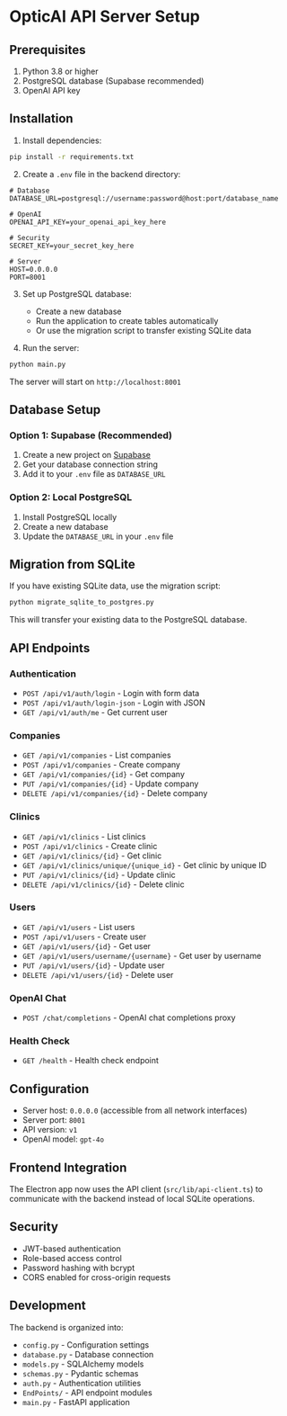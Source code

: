 # OpticAI API Server Setup

## Prerequisites

1. Python 3.8 or higher
2. PostgreSQL database (Supabase recommended)
3. OpenAI API key

## Installation

1. Install dependencies:
```bash
pip install -r requirements.txt
```

2. Create a `.env` file in the backend directory:
```
# Database
DATABASE_URL=postgresql://username:password@host:port/database_name

# OpenAI
OPENAI_API_KEY=your_openai_api_key_here

# Security
SECRET_KEY=your_secret_key_here

# Server
HOST=0.0.0.0
PORT=8001
```

3. Set up PostgreSQL database:
   - Create a new database
   - Run the application to create tables automatically
   - Or use the migration script to transfer existing SQLite data

4. Run the server:
```bash
python main.py
```

The server will start on `http://localhost:8001`

## Database Setup

### Option 1: Supabase (Recommended)
1. Create a new project on [Supabase](https://supabase.com)
2. Get your database connection string
3. Add it to your `.env` file as `DATABASE_URL`

### Option 2: Local PostgreSQL
1. Install PostgreSQL locally
2. Create a new database
3. Update the `DATABASE_URL` in your `.env` file

## Migration from SQLite

If you have existing SQLite data, use the migration script:

```bash
python migrate_sqlite_to_postgres.py
```

This will transfer your existing data to the PostgreSQL database.

## API Endpoints

### Authentication
- `POST /api/v1/auth/login` - Login with form data
- `POST /api/v1/auth/login-json` - Login with JSON
- `GET /api/v1/auth/me` - Get current user

### Companies
- `GET /api/v1/companies` - List companies
- `POST /api/v1/companies` - Create company
- `GET /api/v1/companies/{id}` - Get company
- `PUT /api/v1/companies/{id}` - Update company
- `DELETE /api/v1/companies/{id}` - Delete company

### Clinics
- `GET /api/v1/clinics` - List clinics
- `POST /api/v1/clinics` - Create clinic
- `GET /api/v1/clinics/{id}` - Get clinic
- `GET /api/v1/clinics/unique/{unique_id}` - Get clinic by unique ID
- `PUT /api/v1/clinics/{id}` - Update clinic
- `DELETE /api/v1/clinics/{id}` - Delete clinic

### Users
- `GET /api/v1/users` - List users
- `POST /api/v1/users` - Create user
- `GET /api/v1/users/{id}` - Get user
- `GET /api/v1/users/username/{username}` - Get user by username
- `PUT /api/v1/users/{id}` - Update user
- `DELETE /api/v1/users/{id}` - Delete user

### OpenAI Chat
- `POST /chat/completions` - OpenAI chat completions proxy

### Health Check
- `GET /health` - Health check endpoint

## Configuration

- Server host: `0.0.0.0` (accessible from all network interfaces)
- Server port: `8001`
- API version: `v1`
- OpenAI model: `gpt-4o`

## Frontend Integration

The Electron app now uses the API client (`src/lib/api-client.ts`) to communicate with the backend instead of local SQLite operations.

## Security

- JWT-based authentication
- Role-based access control
- Password hashing with bcrypt
- CORS enabled for cross-origin requests

## Development

The backend is organized into:
- `config.py` - Configuration settings
- `database.py` - Database connection
- `models.py` - SQLAlchemy models
- `schemas.py` - Pydantic schemas
- `auth.py` - Authentication utilities
- `EndPoints/` - API endpoint modules
- `main.py` - FastAPI application 